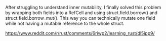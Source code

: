 After struggling to understand inner mutability, I finally solved this problem by wrapping both fields into a RefCell and using struct.field.borrow() and struct.field.borrow_mut(). This way you can technically mutate one field while not having a mutable reference to the whole struct.

https://www.reddit.com/r/rust/comments/6riwp2/learning_rust/dl5ipp9/
